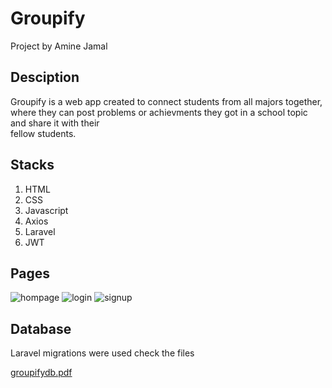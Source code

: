 # Groupify

Project by Amine Jamal

## Desciption
Groupify is a web app created to connect students from all majors together, where they can post problems or achievments they got in a school topic and share it with their<br>
fellow students.

## Stacks

1. HTML
2. CSS
3. Javascript
4. Axios
5. Laravel
6. JWT

## Pages

![hompage](https://user-images.githubusercontent.com/97894740/208174349-73a53e49-f0f3-4cf5-bc45-6c5b46caf62b.PNG)
![login](https://user-images.githubusercontent.com/97894740/208174360-eb89ebde-c1c2-4206-9092-7f92167bced5.PNG)
![signup](https://user-images.githubusercontent.com/97894740/208174363-f9982952-195c-46df-bdb2-e6f989b060d0.PNG)

## Database

Laravel migrations were used check the files

[groupifydb.pdf](https://github.com/AmineJml/Groupify/files/10248470/groupifydb.pdf)
